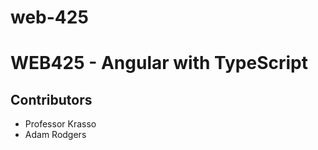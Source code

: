 # web-425

<h1>WEB425 - Angular with TypeScript</h1>
<h2>Contributors</h2>
<ul>
  <li>Professor Krasso</li>
  <li>Adam Rodgers</li>
</ul>
